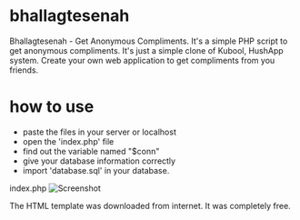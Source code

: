 # bhallagtesenah
Bhallagtesenah - Get Anonymous Compliments. It's a simple PHP script to get anonymous compliments. It's just a simple clone of Kubool, HushApp system. Create your own web application to get compliments from you friends. 

# how to use 
- paste the files in your server or localhost
- open the 'index.php' file
- find out the variable named "$conn"
- give your database information correctly
- import 'database.sql' in your database.

index.php
![Screenshot](https://image.prntscr.com/image/IXXGDX36RgCiD7PZr48blQ.png) 

The HTML template was downloaded from internet. It was completely free.


